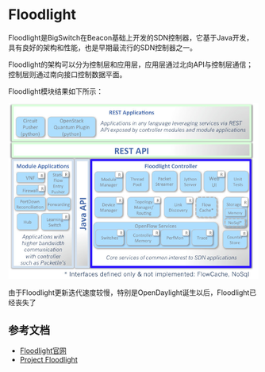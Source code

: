 # Floodlight

Floodlight是BigSwitch在Beacon基础上开发的SDN控制器，它基于Java开发，具有良好的架构和性能，也是早期最流行的SDN控制器之一。

Floodlight的架构可以分为控制层和应用层，应用层通过北向API与控制层通信；控制层则通过南向接口控制数据平面。

Floodlight模块结果如下所示：

![floodlight module](images/floodlight.png)

由于Floodlight更新迭代速度较慢，特别是OpenDaylight诞生以后，Floodlight已经丧失了

## 参考文档

- [Floodlight官网](http://www.projectfloodlight.org/floodlight/)
- [Project Floodlight](https://floodlight.atlassian.net/wiki/)
